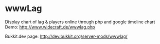 wwwLag
======

Display chart of lag & players online through php and google timeline chart
Demo: http://www.widecraft.de/wwwlag.php

Bukkit.dev page: http://dev.bukkit.org/server-mods/wwwlag/
